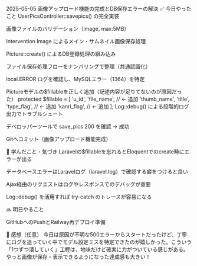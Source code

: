 2025-05-05 画像アップロード機能の完成とDB保存エラーの解決
✅ 今日やったこと
UserPicsController::savepics() の完全実装

画像ファイルのバリデーション（image, max:5MB）

Intervention Image によるメイン・サムネイル画像保存処理

Picture::create() によるDB登録処理の組み込み

ファイル保存処理フローをナンバリングで整理（共通認識化）

local.ERROR ログを確認し、MySQLエラー（1364）を特定

Pictureモデルの$fillableを正しく追加（記述内容が足りてないのが原因だった）
protected $fillable = [
        'u_id',
        'file_name',     // ← 追加
        'thumb_name',
        'title',
        'type_flag',     // ← 追加
        'kanri_flag',    // ← 追加
    ];
Log::debug() による段階的ログ出力でトラブルシュート

デベロッパーツールで save_pics 200 を確認 → 成功

Gitへコミット（画像アップロード機能完成）

📘 学んだこと・気づき
Laravelの$fillableを忘れるとEloquentでのcreate時にエラーが出る

データベースエラーはLaravelログ（laravel.log）で確認する癖をつけると良い

Ajax経由のリクエストはログやレスポンスでのデバッグが重要

Log::debug() を活用すれば try-catch のトレースが容易になる

🔜 明日やること

GitHubへのPushとRailway再デプロイ準備

💬 感想（任意）
今日は原因が不明な500エラーからスタートだったけど、丁寧にログを追っていく中でモデル設定ミスを特定できたのが嬉しかった。こういう「1つずつ潰していく」工程は、地味だけど確実に力がついている感じがある。やっと画像が保存・表示できるようになった達成感も大きい！

